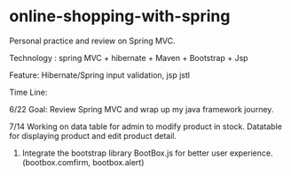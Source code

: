 # online-shopping-with-spring
Personal practice and review on Spring MVC.

Technology : spring MVC + hibernate + Maven + Bootstrap + Jsp

Feature: Hibernate/Spring input validation, jsp jstl

Time Line: 

6/22
Goal: Review Spring MVC and wrap up my java framework journey.


7/14
Working on data table for admin to modify product in stock. Datatable for displaying product and edit product detail. 
1. Integrate the bootstrap library BootBox.js for better user experience. (bootbox.comfirm, bootbox.alert) 
